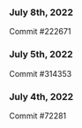### July 8th, 2022

Commit #222671

### July 5th, 2022

Commit #314353


### July 4th, 2022

Commit #72281
